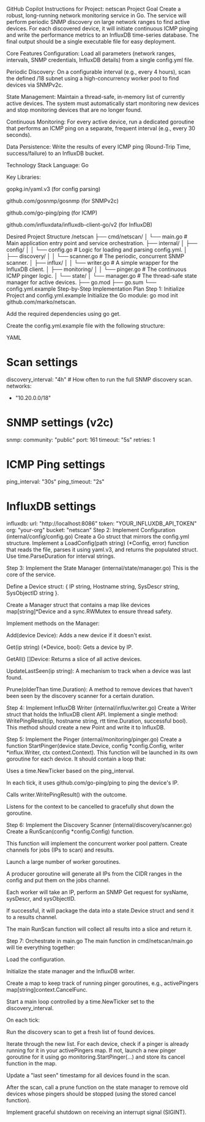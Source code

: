 GitHub Copilot Instructions for Project: netscan
Project Goal
Create a robust, long-running network monitoring service in Go. The service will perform periodic SNMP discovery on large network ranges to find active devices. For each discovered device, it will initiate continuous ICMP pinging and write the performance metrics to an InfluxDB time-series database. The final output should be a single executable file for easy deployment.

Core Features
Configuration: Load all parameters (network ranges, intervals, SNMP credentials, InfluxDB details) from a single config.yml file.

Periodic Discovery: On a configurable interval (e.g., every 4 hours), scan the defined /18 subnet using a high-concurrency worker pool to find devices via SNMPv2c.

State Management: Maintain a thread-safe, in-memory list of currently active devices. The system must automatically start monitoring new devices and stop monitoring devices that are no longer found.

Continuous Monitoring: For every active device, run a dedicated goroutine that performs an ICMP ping on a separate, frequent interval (e.g., every 30 seconds).

Data Persistence: Write the results of every ICMP ping (Round-Trip Time, success/failure) to an InfluxDB bucket.

Technology Stack
Language: Go

Key Libraries:

gopkg.in/yaml.v3 (for config parsing)

github.com/gosnmp/gosnmp (for SNMPv2c)

github.com/go-ping/ping (for ICMP)

github.com/influxdata/influxdb-client-go/v2 (for InfluxDB)

Desired Project Structure
/netscan
├── cmd/netscan/
│   └── main.go         # Main application entry point and service orchestration.
├── internal/
│   ├── config/
│   │   └── config.go   # Logic for loading and parsing config.yml.
│   ├── discovery/
│   │   └── scanner.go  # The periodic, concurrent SNMP scanner.
│   ├── influx/
│   │   └── writer.go   # A simple wrapper for the InfluxDB client.
│   ├── monitoring/
│   │   └── pinger.go   # The continuous ICMP pinger logic.
│   └── state/
│       └── manager.go  # The thread-safe state manager for active devices.
├── go.mod
├── go.sum
└── config.yml.example
Step-by-Step Implementation Plan
Step 1: Initialize Project and config.yml.example
Initialize the Go module: go mod init github.com/marko/netscan.

Add the required dependencies using go get.

Create the config.yml.example file with the following structure:

YAML

# Scan settings
discovery_interval: "4h"  # How often to run the full SNMP discovery scan.
networks:
  - "10.20.0.0/18"

# SNMP settings (v2c)
snmp:
  community: "public"
  port: 161
  timeout: "5s"
  retries: 1

# ICMP Ping settings
ping_interval: "30s"
ping_timeout: "2s"

# InfluxDB settings
influxdb:
  url: "http://localhost:8086"
  token: "YOUR_INFLUXDB_API_TOKEN"
  org: "your-org"
  bucket: "netscan"
Step 2: Implement Configuration (internal/config/config.go)
Create a Go struct that mirrors the config.yml structure. Implement a LoadConfig(path string) (*Config, error) function that reads the file, parses it using yaml.v3, and returns the populated struct. Use time.ParseDuration for interval strings.

Step 3: Implement the State Manager (internal/state/manager.go)
This is the core of the service.

Define a Device struct: { IP string, Hostname string, SysDescr string, SysObjectID string }.

Create a Manager struct that contains a map like devices map[string]*Device and a sync.RWMutex to ensure thread safety.

Implement methods on the Manager:

Add(device Device): Adds a new device if it doesn't exist.

Get(ip string) (*Device, bool): Gets a device by IP.

GetAll() []Device: Returns a slice of all active devices.

UpdateLastSeen(ip string): A mechanism to track when a device was last found.

Prune(olderThan time.Duration): A method to remove devices that haven't been seen by the discovery scanner for a certain duration.

Step 4: Implement InfluxDB Writer (internal/influx/writer.go)
Create a Writer struct that holds the InfluxDB client API. Implement a single method: WritePingResult(ip, hostname string, rtt time.Duration, successful bool). This method should create a new Point and write it to InfluxDB.

Step 5: Implement the Pinger (internal/monitoring/pinger.go)
Create a function StartPinger(device state.Device, config *config.Config, writer *influx.Writer, ctx context.Context).
This function will be launched in its own goroutine for each device. It should contain a loop that:

Uses a time.NewTicker based on the ping_interval.

In each tick, it uses github.com/go-ping/ping to ping the device's IP.

Calls writer.WritePingResult() with the outcome.

Listens for the context to be cancelled to gracefully shut down the goroutine.

Step 6: Implement the Discovery Scanner (internal/discovery/scanner.go)
Create a RunScan(config *config.Config) function.

This function will implement the concurrent worker pool pattern. Create channels for jobs (IPs to scan) and results.

Launch a large number of worker goroutines.

A producer goroutine will generate all IPs from the CIDR ranges in the config and put them on the jobs channel.

Each worker will take an IP, perform an SNMP Get request for sysName, sysDescr, and sysObjectID.

If successful, it will package the data into a state.Device struct and send it to a results channel.

The main RunScan function will collect all results into a slice and return it.

Step 7: Orchestrate in main.go
The main function in cmd/netscan/main.go will tie everything together:

Load the configuration.

Initialize the state manager and the InfluxDB writer.

Create a map to keep track of running pinger goroutines, e.g., activePingers map[string]context.CancelFunc.

Start a main loop controlled by a time.NewTicker set to the discovery_interval.

On each tick:

Run the discovery scan to get a fresh list of found devices.

Iterate through the new list. For each device, check if a pinger is already running for it in your activePingers map. If not, launch a new pinger goroutine for it using go monitoring.StartPinger(...) and store its cancel function in the map.

Update a "last seen" timestamp for all devices found in the scan.

After the scan, call a prune function on the state manager to remove old devices whose pingers should be stopped (using the stored cancel function).

Implement graceful shutdown on receiving an interrupt signal (SIGINT).